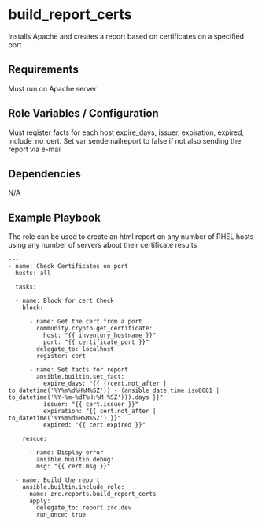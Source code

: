 build_report_certs
========

Installs Apache and creates a report based on certificates on a specified port

Requirements
------------

Must run on Apache server

Role Variables / Configuration
--------------

Must register facts for each host expire_days, issuer, expiration, expired, include_no_cert. Set var sendemailreport to false if not also sending the report via e-mail

Dependencies
------------

N/A

Example Playbook
----------------

The role can be used to create an html report on any number of RHEL hosts using any number of servers about their certificate results


```
---
- name: Check Certificates on port
  hosts: all

  tasks:
  
  - name: Block for cert Check
    block:

      - name: Get the cert from a port
        community.crypto.get_certificate:
          host: "{{ inventory_hostname }}"
          port: "{{ certificate_port }}"
        delegate_to: localhost
        register: cert

      - name: Set facts for report
        ansible.builtin.set_fact:
          expire_days: "{{ ((cert.not_after | to_datetime('%Y%m%d%H%M%SZ')) - (ansible_date_time.iso8601 | to_datetime('%Y-%m-%dT%H:%M:%SZ'))).days }}"
          issuer: "{{ cert.issuer }}"
          expiration: "{{ cert.not_after | to_datetime('%Y%m%d%H%M%SZ') }}"
          expired: "{{ cert.expired }}"

    rescue:

      - name: Display error
        ansible.builtin.debug:
        msg: "{{ cert.msg }}"
        
  - name: Build the report
    ansible.builtin.include_role:
      name: zrc.reports.build_report_certs
      apply:
        delegate_to: report.zrc.dev
        run_once: true
```
